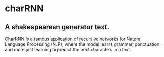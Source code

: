 # charRNN
## A shakespearean generator text. 


CharRNN is a famous application of recursive networks for Natural Language Processing (NLP), where the model learns grammar, ponctuation and more just learning to predict the next characters in a text.
